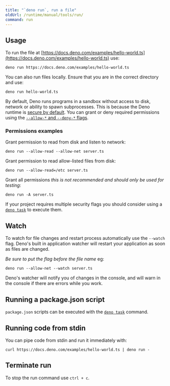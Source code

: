 ```yaml
---
title: "`deno run`, run a file"
oldUrl: /runtime/manual/tools/run/
command: run
---
```


## Usage

To run the file at
[https://docs.deno.com/examples/hello-world.ts](https://docs.deno.com/examples/hello-world.ts)
use:

```console
deno run https://docs.deno.com/examples/hello-world.ts
```

You can also run files locally. Ensure that you are in the correct directory and
use:

```console
deno run hello-world.ts
```

By default, Deno runs programs in a sandbox without access to disk, network or
ability to spawn subprocesses. This is because the Deno runtime is
[secure by default](/runtime/fundamentals/security/). You can grant or deny
required permissions using the
[`--allow-*` and `--deny-*` flags](/runtime/fundamentals/security/#permissions-list).

### Permissions examples

Grant permission to read from disk and listen to network:

```console
deno run --allow-read --allow-net server.ts
```

Grant permission to read allow-listed files from disk:

```console
deno run --allow-read=/etc server.ts
```

Grant all permissions _this is not recommended and should only be used for
testing_:

```console
deno run -A server.ts
```

If your project requires multiple security flags you should consider using a
[`deno task`](./task_runner) to execute them.

## Watch

To watch for file changes and restart process automatically use the `--watch`
flag. Deno's built in application watcher will restart your application as soon
as files are changed.

_Be sure to put the flag before the file name_ eg:

```console
deno run --allow-net --watch server.ts
```

Deno's watcher will notify you of changes in the console, and will warn in the
console if there are errors while you work.

## Running a package.json script

`package.json` scripts can be executed with the [`deno task`](./task_runner)
command.

## Running code from stdin

You can pipe code from stdin and run it immediately with:

```console
curl https://docs.deno.com/examples/hello-world.ts | deno run -
```

## Terminate run

To stop the run command use `ctrl + c`.
